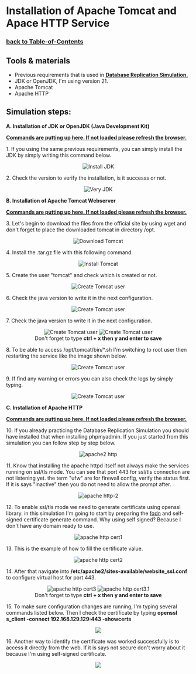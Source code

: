 # Installation of Apache Tomcat and Apace HTTP Service
### [**back to Table-of-Contents**](./Table-of-Contents.md)

## Tools & materials
- Previous requirements that is used in [**Database Replication Simulation.**](/Database-Replication-Simulation/readme.md)
- JDK or OpenJDK, I'm using version 21.
- Apache Tomcat
- Apache HTTP

## Simulation steps:
<b>A. Installation of JDK or OpenJDK (Java Development Kit) </b>

<a href="https://github.com/setiyadi-ben/Linux-Engineer-Applied-Practice/blob/main/Java-Webapps-Simulation/terminal-command.md#01"><b>Commands are putting up here. If not loaded please refresh the browser.</b></a>

<left>
1. If you using the same previous requirements, you can simply install the JDK by simply writing this command below.
<center>

![Install JDK](/image-files/jdk-install-1.png)
</center>
<left>

<left>
2. Check the version to verify the installation, is it successs or not.
<center>

![Very JDK](/image-files/jdk-install-2.png)
</center>
</left>

<b>B. Installation of Apache Tomcat Webserver </b>

<a href="https://github.com/setiyadi-ben/Linux-Engineer-Applied-Practice/blob/main/Java-Webapps-Simulation/terminal-command.md#02"><b>Commands are putting up here. If not loaded please refresh the browser.</b></a>

<left>
3. Let's begin to download the files from the official site by using wget and don't forget to place the downloaded tomcat in directory /opt.
<center>

![Download Tomcat](/image-files/apache-install-1.png)
</center>
</left>

<left>
4. Install the .tar.gz file with this following command.
<center>

![Install Tomcat](/image-files/apache-install-2.png)
</center>
</left>

<left>
5. Create the user "tomcat" and check which is created or not.
<center>

![Create Tomcat user](/image-files/apache-install-3.png)
</center>
</left>

<left>
6. Check the java version to write it in the next configuration.
<center>

![Create Tomcat user](/image-files/apache-install-4.png)
</center>
</left>

<left>
7. Check the java version to write it in the next configuration.
<center>

![Create Tomcat user](/image-files/apache-install-5.png)
![Create Tomcat user](/image-files/apache-install-6.png)
<br>Don't forget to type <b>ctrl + x then y and enter to save</b></br>
</center>
</left>

<left>
8. To be able to access /opt/tomcat/bin/*.sh I'm switching to root user then restarting the service like the image shown below.
<center>

![Create Tomcat user](/image-files/apache-install-7.png)
</center>
</left>

<left>
9. If find any warning or errors you can also check the logs by simply typing.
<center>

![Create Tomcat user](/image-files/apache-debug.png)
</center>
</left>

<b>C. Installation of Apache HTTP </b>

<a href="https://github.com/setiyadi-ben/Linux-Engineer-Applied-Practice/blob/main/Java-Webapps-Simulation/terminal-command.md#03"><b>Commands are putting up here. If not loaded please refresh the browser.</b></a>

<left>
10. If you already practicing the Database Replication Simulation you should have installed that when installing phpmyadmin. If you just started from this simulation you can follow step by step below.
<center>

![apache2 http](/image-files/install-apache2-1.png)
</center></left>

<left>
11. Know that installing the apache httpd itself not always make the services running on ssl/tls mode. You can see that port 443 for ssl/tls connection are not listening yet. the term "ufw" are for firewall config, verify the status first. If it is says "inactive" then you do not need to allow the prompt after.
<center>

![apache http-2](/image-files/install-apache2-2.png)
</center></left>

<left>
12. To enable ssl/tls mode we need to generate certificate using openssl library. in this simulation I'm going to start by preparing the <a href="https://www.hostinger.com/tutorials/fqdn" >fqdn</a> and self-signed certificate generate command. Why using self signed? Because I don't have any domain ready to use. 
<center>

![apache http cert1](/image-files/install-apache2-cert-1.png)
</center></left>

<left>
13. This is the example of how to fill the certificate value.
<center>

![apache http cert2](/image-files/install-apache2-cert-2.png)
</center></left>

<left>
14. After that navigate into <b>/etc/apache2/sites-available/website_ssl.conf</b> to configure virtual host for port 443.
<center>

![apache http cert3](/image-files/install-apache2-cert-3.png)
![apache http cert3.1](/image-files/install-apache2-cert-3.1.png)
<br>Don't forget to type <b>ctrl + x then y and enter to save</b></br>
</center></left>

<left>
15. To make sure configuration changes are running, I'm typing several commands listed below. Then I check the certificate by typing <b>openssl s_client -connect 192.168.129.129:443 -showcerts</b>
<center>

![](/image-files/install-apache2-cert-4.png)
</center></left>

<left>
16. Another way to identify the certificate was worked successfully is to access it directly from the web. If it is says not secure don't worry about it because I'm using self-signed certificate.
<center>

![](/image-files/install-apache2-cert-5.png)
</center></left>


<left>

<center>

![]()
</center></left>